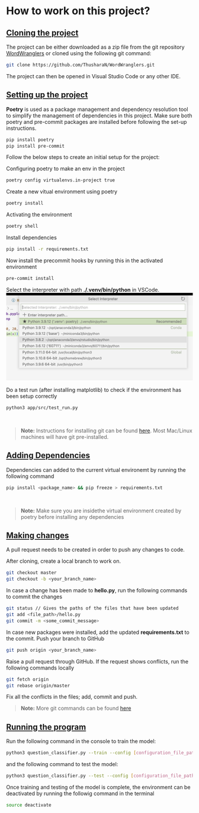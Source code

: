 # How to work on this project?

## <u>Cloning the project</u>
The project can be either downloaded as a zip file from the git repository [WordWranglers](https://github.com/ThusharaN/WordWranglers) or cloned using the following git command:
```sh
git clone https://github.com/ThusharaN/WordWranglers.git
```
The project can then be opened in Visual Studio Code or any other IDE.

## <u>Setting up the project</u>
<b>Poetry</b> is used as a package management and dependency resolution tool to simplify the management of dependencies in this project. Make sure both poetry and pre-commit packages are installed before following the set-up instructions.
```sh
pip install poetry
pip install pre-commit
```
Follow the below steps to create an initial setup for the project:

Configuring poetry to make an env in the project

```sh
poetry config virtualenvs.in-project true
```

Create a new vitual environment using poetry

```sh
poetry install
```

Activating the environment

```sh
poetry shell
```

Install dependencies

```sh
pip install -r requirements.txt
```

Now install the precommit hooks by running this in the activated environment

```sh
pre-commit install
```

Select the interpreter with path <b>./.venv/bin/python</b> in VSCode.
<br>![Alt text](/interpreter.png?raw=true "Title")

Do a test run (after installing matplotlib) to check if the environment has been setup correctly

```sh
python3 app/src/test_run.py
```
<br>

>**Note:** Instructions for installing git can be found [here](https://git-scm.com/downloads). Most Mac/Linux machines will have git pre-installed.

## <u>Adding Dependencies</u>
Dependencies can added to the current virtual environemt by running the following command
```sh
pip install <package_name> && pip freeze > requirements.txt
```
<br>

>**Note:** Make sure you are insidethe virtual environment created by poetry before installing any dependencies

## <u>Making changes</u>
A pull request needs to be created in order to push any changes to code.

After cloning, create a local branch to work on.

```sh
git checkout master
git checkout -b <your_branch_name>
```

In case a change has been made to <b>hello.py</b>, run the following commands to commit the changes

```sh
git status // Gives the paths of the files that have been updated
git add <file_path>/hello.py
git commit -m <some_commit_message>
```
In case new packages were installed, add the updated <b>requirements.txt</b> to the commit. Push your branch to GitHub

```sh
git push origin <your_branch_name>
```

Raise a pull request through GitHub. If the request shows conflicts, run the following commands locally

```sh
git fetch origin
git rebase origin/master
```
Fix all the conflicts in the files; add, commit and push.
<br>

>**Note:** More git commands can be found [here](https://www.atlassian.com/git/tutorials/atlassian-git-cheatsheet)

## <u>Running the program</u>

Run the following command in the console to train the model:
```sh
python3 question_classifier.py --train --config [configuration_file_path]
```

and the following command to test the model:
```sh
python3 question_classifier.py --test --config [configuration_file_path]
```

Once training and testing of the model is complete, the environment can be deactivated by running the followig command in the terminal
```sh
source deactivate
```
